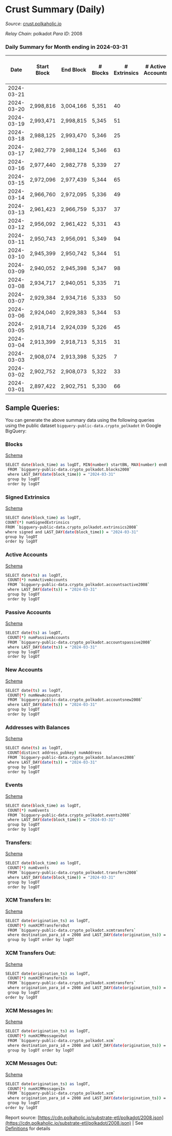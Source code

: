 # Crust Summary (Daily)

_Source_: [crust.polkaholic.io](https://crust.polkaholic.io)

*Relay Chain*: polkadot
*Para ID*: 2008



### Daily Summary for Month ending in 2024-03-31


| Date    | Start Block | End Block | # Blocks | # Extrinsics | # Active Accounts | # Passive Accounts | # New Accounts | # Addresses | # Events  | # Transfers ($USD) | # XCM Transfers In ($USD) | # XCM Transfers Out ($USD) | # XCM In | # XCM Out | Issues |
|---------|-------------|-----------|----------|--------------|-------------------|--------------------|----------------|-------------|-----------|--------------------|---------------------------|----------------------------|----------|-----------|--------|
| 2024-03-21 |  |  |  |  |  |  |  |  |  |   |   |   |  |  |  |
| 2024-03-20 | 2,998,816 | 3,004,166 | 5,351 | 40 |  |  |  | 1,078 | 11,050 | 6  |   |   |  |  |  |
| 2024-03-19 | 2,993,471 | 2,998,815 | 5,345 | 51 |  |  |  | 1,078 | 11,091 | 9  |   |   |  |  |  |
| 2024-03-18 | 2,988,125 | 2,993,470 | 5,346 | 25 |  |  |  | 1,075 | 10,928 | 6  |   |   |  |  |  |
| 2024-03-17 | 2,982,779 | 2,988,124 | 5,346 | 63 |  |  |  | 1,073 | 11,244 | 20  |   |   |  |  |  |
| 2024-03-16 | 2,977,440 | 2,982,778 | 5,339 | 27 |  |  |  | 1,070 | 10,929 | 8  |   |   |  |  |  |
| 2024-03-15 | 2,972,096 | 2,977,439 | 5,344 | 65 |  |  |  | 1,068 | 11,211 | 12  |   |   |  |  |  |
| 2024-03-14 | 2,966,760 | 2,972,095 | 5,336 | 49 |  |  |  | 1,066 | 11,069 | 10  |   |   |  |  |  |
| 2024-03-13 | 2,961,423 | 2,966,759 | 5,337 | 37 |  |  |  | 1,064 | 10,985 | 9  |   |   |  |  |  |
| 2024-03-12 | 2,956,092 | 2,961,422 | 5,331 | 43 |  |  |  | 1,062 | 11,021 | 9  |   |   |  |  |  |
| 2024-03-11 | 2,950,743 | 2,956,091 | 5,349 | 94 |  |  |  | 1,061 | 11,440 | 25  |   |   |  |  |  |
| 2024-03-10 | 2,945,399 | 2,950,742 | 5,344 | 51 |  |  |  | 1,060 | 11,097 | 13  |   |   |  |  |  |
| 2024-03-09 | 2,940,052 | 2,945,398 | 5,347 | 98 |  |  |  | 1,058 | 11,462 | 26  |   |   |  |  |  |
| 2024-03-08 | 2,934,717 | 2,940,051 | 5,335 | 71 |  |  |  | 1,056 | 11,185 | 17  |   |   |  |  |  |
| 2024-03-07 | 2,929,384 | 2,934,716 | 5,333 | 50 |  |  |  | 1,054 | 11,008 | 11  |   |   |  |  |  |
| 2024-03-06 | 2,924,040 | 2,929,383 | 5,344 | 53 |  |  |  | 1,051 | 11,028 | 13  |   |   |  |  |  |
| 2024-03-05 | 2,918,714 | 2,924,039 | 5,326 | 45 |  |  |  | 1,049 | 10,969 | 11  |   |   |  |  |  |
| 2024-03-04 | 2,913,399 | 2,918,713 | 5,315 | 31 |  |  |  | 1,045 | 10,837 | 6  |   |   |  |  |  |
| 2024-03-03 | 2,908,074 | 2,913,398 | 5,325 | 7 |  |  |  | 1,043 | 10,700 | 1  |   |   |  |  |  |
| 2024-03-02 | 2,902,752 | 2,908,073 | 5,322 | 33 |  |  |  | 1,042 | 10,859 | 8  |   |   |  |  |  |
| 2024-03-01 | 2,897,422 | 2,902,751 | 5,330 | 66 |  |  |  | 1,040 | 11,077 | 15  |   |   |  |  |  |

## Sample Queries:
You can generate the above summary data using the following queries using the public dataset `bigquery-public-data.crypto_polkadot` in Google BigQuery:


### Blocks 

[Schema](https://github.com/colorfulnotion/substrate-etl/blob/main/schema/blocks.json)

```bash
SELECT date(block_time) as logDT, MIN(number) startBN, MAX(number) endBN, COUNT(*) numBlocks 
 FROM `bigquery-public-data.crypto_polkadot.blocks2008`  
 where LAST_DAY(date(block_time)) = "2024-03-31" 
 group by logDT 
 order by logDT
```

### Signed Extrinsics 

[Schema](https://github.com/colorfulnotion/substrate-etl/blob/main/schema/extrinsics.json)

```bash
SELECT date(block_time) as logDT, 
COUNT(*) numSignedExtrinsics 
FROM `bigquery-public-data.crypto_polkadot.extrinsics2008`  
where signed and LAST_DAY(date(block_time)) = "2024-03-31" 
group by logDT 
order by logDT
```

### Active Accounts 

[Schema](https://github.com/colorfulnotion/substrate-etl/blob/main/schema/accountsactive.json)

```bash
SELECT date(ts) as logDT, 
 COUNT(*) numActiveAccounts 
 FROM `bigquery-public-data.crypto_polkadot.accountsactive2008` 
 where LAST_DAY(date(ts)) = "2024-03-31" 
 group by logDT 
 order by logDT
```

### Passive Accounts 

[Schema](https://github.com/colorfulnotion/substrate-etl/blob/main/schema/accountspassive.json)

```bash
SELECT date(ts) as logDT, 
 COUNT(*) numPassiveAccounts 
 FROM `bigquery-public-data.crypto_polkadot.accountspassive2008` 
 where LAST_DAY(date(ts)) = "2024-03-31" 
 group by logDT 
 order by logDT
```

### New Accounts 

[Schema](https://github.com/colorfulnotion/substrate-etl/blob/main/schema/accountsnew.json)

```bash
SELECT date(ts) as logDT, 
 COUNT(*) numNewAccounts 
 FROM `bigquery-public-data.crypto_polkadot.accountsnew2008` 
 where LAST_DAY(date(ts)) = "2024-03-31" 
 group by logDT
 order by logDT
```

### Addresses with Balances 

[Schema](https://github.com/colorfulnotion/substrate-etl/blob/main/schema/balances.json)

```bash
SELECT date(ts) as logDT,
 COUNT(distinct address_pubkey) numAddress 
 FROM `bigquery-public-data.crypto_polkadot.balances2008` 
 where LAST_DAY(date(ts)) = "2024-03-31" 
 group by logDT 
 order by logDT
```

### Events 

[Schema](https://github.com/colorfulnotion/substrate-etl/blob/main/schema/events.json)

```bash
SELECT date(block_time) as logDT, 
 COUNT(*) numEvents 
 FROM `bigquery-public-data.crypto_polkadot.events2008` 
 where LAST_DAY(date(block_time)) = "2024-03-31" 
 group by logDT 
 order by logDT
```

### Transfers:

[Schema](https://github.com/colorfulnotion/substrate-etl/blob/main/schema/transfers.json)

```bash
SELECT date(block_time) as logDT, 
 COUNT(*) numEvents 
 FROM `bigquery-public-data.crypto_polkadot.transfers2008` 
 where LAST_DAY(date(block_time)) = "2024-03-31" 
 group by logDT 
 order by logDT
```

### XCM Transfers In: 

[Schema](https://github.com/colorfulnotion/substrate-etl/blob/main/schema/xcmtransfers.json)

```bash
SELECT date(origination_ts) as logDT, 
 COUNT(*) numXCMTransfersOut 
 FROM `bigquery-public-data.crypto_polkadot.xcmtransfers` 
 where destination_para_id = 2008 and LAST_DAY(date(origination_ts)) = "2024-03-31" 
 group by logDT order by logDT
```

### XCM Transfers Out: 

[Schema](https://github.com/colorfulnotion/substrate-etl/blob/main/schema/xcmtransfers.json)

```bash
SELECT date(origination_ts) as logDT, 
 COUNT(*) numXCMTransfersIn 
 FROM `bigquery-public-data.crypto_polkadot.xcmtransfers` 
 where origination_para_id = 2008 and LAST_DAY(date(origination_ts)) = "2024-03-31" 
 group by logDT 
order by logDT
```

### XCM Messages In: 

[Schema](https://github.com/colorfulnotion/substrate-etl/blob/main/schema/xcm.json)

```bash
SELECT date(origination_ts) as logDT, 
 COUNT(*) numXCMMessagesOut 
 FROM `bigquery-public-data.crypto_polkadot.xcm` 
 where destination_para_id = 2008 and LAST_DAY(date(origination_ts)) = "2024-03-31" 
 group by logDT order by logDT
```

### XCM Messages Out: 

[Schema](https://github.com/colorfulnotion/substrate-etl/blob/main/schema/xcm.json)

```bash
SELECT date(origination_ts) as logDT, 
 COUNT(*) numXCMMessagesIn 
 FROM `bigquery-public-data.crypto_polkadot.xcm` 
 where origination_para_id = 2008 and LAST_DAY(date(origination_ts)) = "2024-03-31" 
 group by logDT 
order by logDT
```


Report source: [https://cdn.polkaholic.io/substrate-etl/polkadot/2008.json](https://cdn.polkaholic.io/substrate-etl/polkadot/2008.json) | See [Definitions](/DEFINITIONS.md) for details
